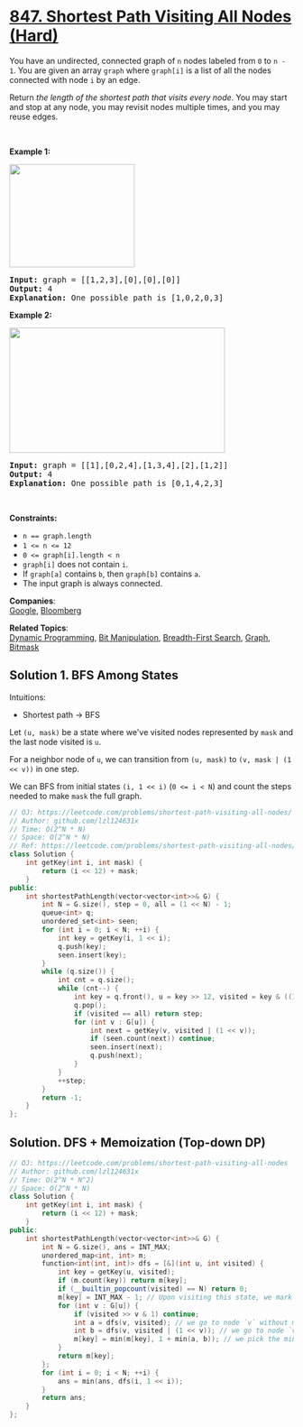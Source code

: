 # [847. Shortest Path Visiting All Nodes (Hard)](https://leetcode.com/problems/shortest-path-visiting-all-nodes/)

<p>You have an undirected, connected graph of <code>n</code> nodes labeled from <code>0</code> to <code>n - 1</code>. You are given an array <code>graph</code> where <code>graph[i]</code> is a list of all the nodes connected with node <code>i</code> by an edge.</p>

<p>Return <em>the length of the shortest path that visits every node</em>. You may start and stop at any node, you may revisit nodes multiple times, and you may reuse edges.</p>

<p>&nbsp;</p>
<p><strong>Example 1:</strong></p>
<img alt="" src="https://assets.leetcode.com/uploads/2021/05/12/shortest1-graph.jpg" style="width: 222px; height: 183px;">
<pre><strong>Input:</strong> graph = [[1,2,3],[0],[0],[0]]
<strong>Output:</strong> 4
<strong>Explanation:</strong> One possible path is [1,0,2,0,3]
</pre>

<p><strong>Example 2:</strong></p>
<img alt="" src="https://assets.leetcode.com/uploads/2021/05/12/shortest2-graph.jpg" style="width: 382px; height: 222px;">
<pre><strong>Input:</strong> graph = [[1],[0,2,4],[1,3,4],[2],[1,2]]
<strong>Output:</strong> 4
<strong>Explanation:</strong> One possible path is [0,1,4,2,3]
</pre>

<p>&nbsp;</p>
<p><strong>Constraints:</strong></p>

<ul>
	<li><code>n == graph.length</code></li>
	<li><code>1 &lt;= n &lt;= 12</code></li>
	<li><code>0 &lt;= graph[i].length &lt;&nbsp;n</code></li>
	<li><code>graph[i]</code> does not contain <code>i</code>.</li>
	<li>If <code>graph[a]</code> contains <code>b</code>, then <code>graph[b]</code> contains <code>a</code>.</li>
	<li>The input graph is always connected.</li>
</ul>


**Companies**:  
[Google](https://leetcode.com/company/google), [Bloomberg](https://leetcode.com/company/bloomberg)

**Related Topics**:  
[Dynamic Programming](https://leetcode.com/tag/dynamic-programming/), [Bit Manipulation](https://leetcode.com/tag/bit-manipulation/), [Breadth-First Search](https://leetcode.com/tag/breadth-first-search/), [Graph](https://leetcode.com/tag/graph/), [Bitmask](https://leetcode.com/tag/bitmask/)

## Solution 1. BFS Among States

Intuitions:
* Shortest path -> BFS

Let `(u, mask)` be a state where we've visited nodes represented by `mask` and the last node visited is `u`.

For a neighbor node of `u`, we can transition from `(u, mask)` to `(v, mask | (1 << v))` in one step.

We can BFS from initial states `(i, 1 << i)` (`0 <= i < N`) and count the steps needed to make `mask` the full graph.

```cpp
// OJ: https://leetcode.com/problems/shortest-path-visiting-all-nodes/
// Author: github.com/lzl124631x
// Time: O(2^N * N)
// Space: O(2^N * N)
// Ref: https://leetcode.com/problems/shortest-path-visiting-all-nodes/discuss/135809/Fast-BFS-Solution-(46ms)-Clear-Detailed-Explanation-Included
class Solution {
    int getKey(int i, int mask) {
        return (i << 12) + mask;
    }
public:
    int shortestPathLength(vector<vector<int>>& G) {
        int N = G.size(), step = 0, all = (1 << N) - 1;
        queue<int> q;
        unordered_set<int> seen;
        for (int i = 0; i < N; ++i) {
            int key = getKey(i, 1 << i);
            q.push(key);
            seen.insert(key);
        }
        while (q.size()) {
            int cnt = q.size();
            while (cnt--) {
                int key = q.front(), u = key >> 12, visited = key & ((1 << 12) - 1);
                q.pop();
                if (visited == all) return step;
                for (int v : G[u]) {
                    int next = getKey(v, visited | (1 << v));
                    if (seen.count(next)) continue;
                    seen.insert(next);
                    q.push(next);
                }
            }
            ++step;
        }
        return -1;
    }
};
```

## Solution. DFS + Memoization (Top-down DP)

```cpp
// OJ: https://leetcode.com/problems/shortest-path-visiting-all-nodes
// Author: github.com/lzl124631x
// Time: O(2^N * N^2)
// Space: O(2^N * N)
class Solution {
    int getKey(int i, int mask) {
        return (i << 12) + mask;
    }
public:
    int shortestPathLength(vector<vector<int>>& G) {
        int N = G.size(), ans = INT_MAX;
        unordered_map<int, int> m;
        function<int(int, int)> dfs = [&](int u, int visited) {
            int key = getKey(u, visited);
            if (m.count(key)) return m[key];
            if (__builtin_popcount(visited) == N) return 0;
            m[key] = INT_MAX - 1; // Upon visiting this state, we mark this state as visiting by setting its steps as `Infinity`, to prevent revisiting this state later which won't be optimal
            for (int v : G[u]) {
                if (visited >> v & 1) continue;
                int a = dfs(v, visited); // we go to node `v` without marking `v` as visited so that we can revisit v later.
                int b = dfs(v, visited | (1 << v)); // we go to node `v` and mark it as visited.
                m[key] = min(m[key], 1 + min(a, b)); // we pick the minimum steps from the above two cases, plus 1 which is the step from `u` to `v`.
            }
            return m[key];
        };
        for (int i = 0; i < N; ++i) {
            ans = min(ans, dfs(i, 1 << i));
        }
        return ans;
    }
};
```